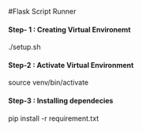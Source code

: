 #Flask Script Runner

#### Step- 1 : Creating Virtual Environemt
./setup.sh

#### Step-2 : Activate Virtual Environment
source venv/bin/activate

#### Step-3 : Installing dependecies
pip install -r requirement.txt